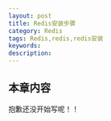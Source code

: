 ```yaml
---
layout: post
title: Redis安装步骤
category: Redis
tags: Redis,redis,redis安装
keywords: 
description:
---
```


##  本章内容

抱歉还没开始写呢！！
